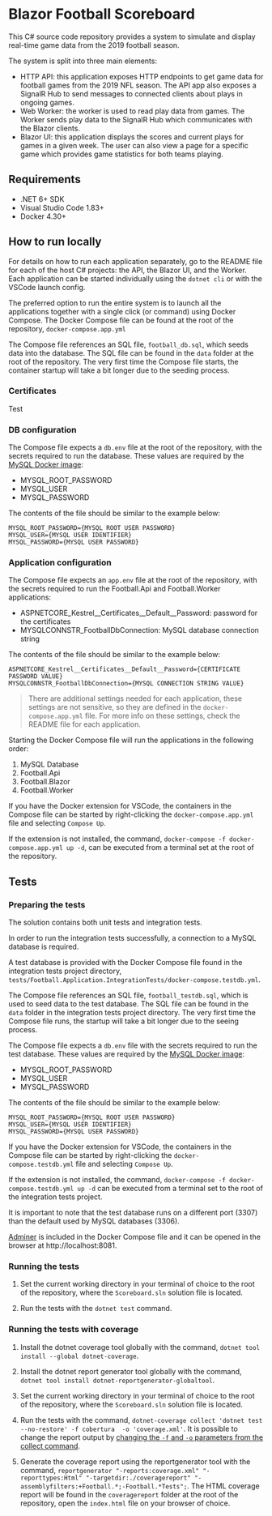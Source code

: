 # Blazor Football Scoreboard

This C# source code repository provides a system to simulate and display real-time game data from the 2019 football season.

The system is split into three main elements:
- HTTP API: this application exposes HTTP endpoints to get game data for football games from the 2019 NFL season. The API app also exposes a SignalR Hub to send messages to connected clients about plays in ongoing games.
- Web Worker: the worker is used to read play data from games. The Worker sends play data to the SignalR Hub which communicates with the Blazor clients.
- Blazor UI: this application displays the scores and current plays for games in a given week. The user can also view a page for a specific game which provides game statistics for both teams playing.

## Requirements

- .NET 6+ SDK
- Visual Studio Code 1.83+
- Docker 4.30+

## How to run locally

For details on how to run each application separately, go to the README file for each of the host C# projects: the API, the Blazor UI, and the Worker. Each application can be started individually using the `dotnet cli` or with the VSCode launch config.

The preferred option to run the entire system is to launch all the applications together with a single click (or command) using Docker Compose. The Docker Compose file can be found at the root of the repository, `docker-compose.app.yml`

The Compose file references an SQL file, `football_db.sql`, which seeds data into the database. The SQL file can be found in the `data` folder at the root of the repository. The very first time the Compose file starts, the container startup will take a bit longer due to the seeding process.

### Certificates

Test

### DB configuration

The Compose file expects a `db.env` file at the root of the repository, with the secrets required to run the database. These values are required by the [MySQL Docker image](https://hub.docker.com/_/mysql/):

- MYSQL_ROOT_PASSWORD
- MYSQL_USER
- MYSQL_PASSWORD

The contents of the file should be similar to the example below:

```
MYSQL_ROOT_PASSWORD={MYSQL ROOT USER PASSWORD}
MYSQL_USER={MYSQL USER IDENTIFIER}
MYSQL_PASSWORD={MYSQL USER PASSWORD}
```

### Application configuration

The Compose file expects an `app.env` file at the root of the repository, with the secrets required to run the Football.Api and Football.Worker applications:

- ASPNETCORE_Kestrel__Certificates__Default__Password: password for the certificates
- MYSQLCONNSTR_FootballDbConnection: MySQL database connection string

The contents of the file should be similar to the example below:

```
ASPNETCORE_Kestrel__Certificates__Default__Password={CERTIFICATE PASSWORD VALUE}
MYSQLCONNSTR_FootballDbConnection={MYSQL CONNECTION STRING VALUE}
```

> There are additional settings needed for each application, these settings are not sensitive, so they are defined in the `docker-compose.app.yml` file. For more info on these settings, check the README file for each application.

Starting the Docker Compose file will run the applications in the following order:

1. MySQL Database
2. Football.Api
3. Football.Blazor
4. Football.Worker

If you have the Docker extension for VSCode, the containers in the Compose file can be started by right-clicking the `docker-compose.app.yml` file and selecting `Compose Up`.

If the extension is not installed, the command, `docker-compose -f docker-compose.app.yml up -d`, can be executed from a terminal set at the root of the repository.

## Tests

### Preparing the tests

The solution contains both unit tests and integration tests.

In order to run the integration tests successfully, a connection to a MySQL database is required.

A test database is provided with the Docker Compose file found in the integration tests project directory, `tests/Football.Application.IntegrationTests/docker-compose.testdb.yml`.

The Compose file references an SQL file, `football_testdb.sql`, which is used to seed data to the test database. The SQL file can be found in the `data` folder in the integration tests project directory. The very first time the Compose file runs, the startup will take a bit longer due to the seeing process.

The Compose file expects a `db.env` file with the secrets required to run the test database. These values are required by the [MySQL Docker image](https://hub.docker.com/_/mysql/):

- MYSQL_ROOT_PASSWORD
- MYSQL_USER
- MYSQL_PASSWORD

The contents of the file should be similar to the example below:

```
MYSQL_ROOT_PASSWORD={MYSQL ROOT USER PASSWORD}
MYSQL_USER={MYSQL USER IDENTIFIER}
MYSQL_PASSWORD={MYSQL USER PASSWORD}
```

If you have the Docker extension for VSCode, the containers in the Compose file can be started by right-clicking the `docker-compose.testdb.yml` file and selecting `Compose Up`.

If the extension is not installed, the command, `docker-compose -f docker-compose.testdb.yml up -d` can be executed from a terminal set to the root of the integration tests project.

It is important to note that the test database runs on a different port (3307) than the default used by MySQL databases (3306).

[Adminer](https://www.adminer.org/) is included in the Docker Compose file and it can be opened in the browser at http://localhost:8081.

### Running the tests

1. Set the current working directory in your terminal of choice to the root of the repository, where the `Scoreboard.sln` solution file is located.

2. Run the tests with the `dotnet test` command.

### Running the tests with coverage

1. Install the dotnet coverage tool globally with the command, `dotnet tool install --global dotnet-coverage`.

2. Install the dotnet report generator tool globally with the command, `dotnet tool install dotnet-reportgenerator-globaltool`.

3. Set the current working directory in your terminal of choice to the root of the repository, where the `Scoreboard.sln` solution file is located.

4. Run the tests with the command, `dotnet-coverage collect 'dotnet test --no-restore' -f cobertura  -o 'coverage.xml'`. It is possible to change the report output by [changing the `-f` and `-o` parameters from the collect command](https://learn.microsoft.com/en-us/dotnet/core/additional-tools/dotnet-coverage#dotnet-coverage-collect).

5. Generate the coverage report using the reportgenerator tool with the command, `reportgenerator "-reports:coverage.xml" "-reporttypes:Html" "-targetdir:./coveragereport" "-assemblyfilters:+Football.*;-Football.*Tests";`. The HTML coverage report will be found in the `coveragereport` folder at the root of the repository, open the `index.html` file on your browser of choice.
